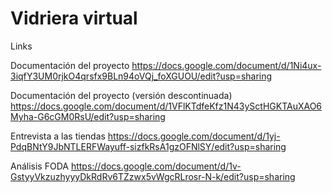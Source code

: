 # Vidriera virtual

Links

Documentación del proyecto
https://docs.google.com/document/d/1Ni4ux-3iqfY3UM0rjkO4qrsfx9BLn94oVQj_foXGUOU/edit?usp=sharing

Documentación del proyecto (versión descontinuada)
https://docs.google.com/document/d/1VFlKTdfeKfz1N43ySctHGKTAuXAO6Myha-G6cGM0RsU/edit?usp=sharing

Entrevista a las tiendas
https://docs.google.com/document/d/1yj-PdqBNtY9JbNTLERFWayuff-sizfkRsA1gzOFNlSY/edit?usp=sharing

Análisis FODA
https://docs.google.com/document/d/1v-GstyyVkzuzhyyyDkRdRv6TZzwx5vWgcRLrosr-N-k/edit?usp=sharing
